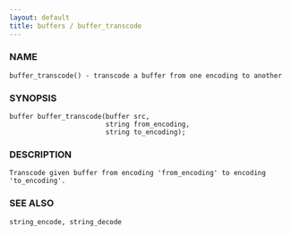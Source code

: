 ```yaml
---
layout: default
title: buffers / buffer_transcode
---
```


### NAME

    buffer_transcode() - transcode a buffer from one encoding to another

### SYNOPSIS

    buffer buffer_transcode(buffer src,
                            string from_encoding,
                            string to_encoding);

### DESCRIPTION

    Transcode given buffer from encoding 'from_encoding' to encoding
    'to_encoding'.

### SEE ALSO

    string_encode, string_decode
